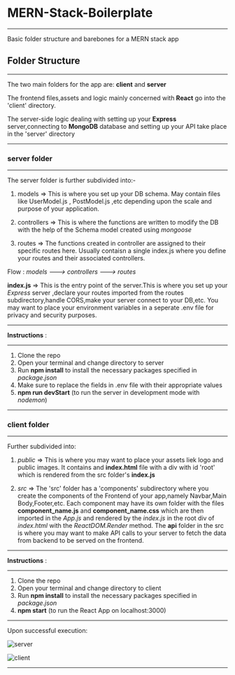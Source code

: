 # MERN-Stack-Boilerplate
_________
Basic folder structure and  barebones for a  MERN stack app

## Folder Structure
_________
The two main folders for the app are: **client** and **server**

The frontend files,assets and logic mainly concerned with **React** go into the 'client' directory.

The server-side logic dealing with setting up your **Express** server,connecting to **MongoDB** database and setting up your API take place in the 'server' directory
_________
### server folder 
_________
The server folder is further subdivided into:-

1. models => This is where you set up your DB schema. May contain files like UserModel.js , PostModel.js ,etc depending upon the scale and purpose of your application.
   
2. controllers => This is where the functions are written to modify the DB with the help of the Schema model created using *mongoose*
   
3. routes => The functions created in controller are assigned to their specific routes here. Usually contaisn a single index.js where you define your routes and their associated controllers.

Flow : *models ---> controllers ---> routes*

**index.js** => This is the entry point of the server.This is where you set up your *Express* server ,declare your routes imported from the routes subdirectory,handle CORS,make your server connect to your DB,etc. You may want to place your environment variables in a seperate .env file for privacy and security purposes.

_________
**Instructions** : 
_________
1) Clone the repo
2) Open your terminal and change directory to server
3) Run **npm install** to install the necessary packages specified in *package.json*
4) Make sure to replace the fields in .env file with their appropriate values
5) **npm run devStart** (to run the server in development mode with *nodemon*)

_________
### client folder 
_________
Further subdivided into:
 1. *public* => This is where you may want to place your assets liek logo and public images. It contains and **index.html** file with a div with id 'root' which is rendered from the src folder's **index.js**
   
 2. *src* => The 'src' folder has a 'components' subdirectory where you create the components of the Frontend of your app,namely Navbar,Main Body,Footer,etc. Each component may have its own folder with the files **component_name.js** and **component_name.css** which are then imported in the *App.js* and rendered by the *index.js* in the root div of *index.html* with the *ReactDOM.Render* method. The **api** folder in the src is where you may want to make API calls to your server to fetch the data from backend to be served on the frontend. 
   
   _________
**Instructions** : 
_________
1) Clone the repo
2) Open your terminal and change directory to client
3) Run **npm install** to install the necessary packages specified in *package.json*
4) **npm start** (to run the React App on localhost:3000)

_________
Upon successful execution:

![server](https://i.ibb.co/nbK03VG/Screenshot-135.png)

![client](https://i.ibb.co/gvFkmnb/Screenshot-136.png)
_________
